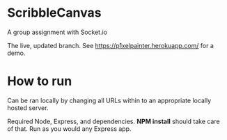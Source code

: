# ScribbleCanvas
A group assignment with Socket.io

The live, updated branch. See https://p1xelpainter.herokuapp.com/ for a demo.

# How to run

Can be ran locally by changing all URLs within to an appropriate locally hosted server.

Required Node, Express, and dependencies. **NPM install** should take care of that. Run as you would any Express app.
